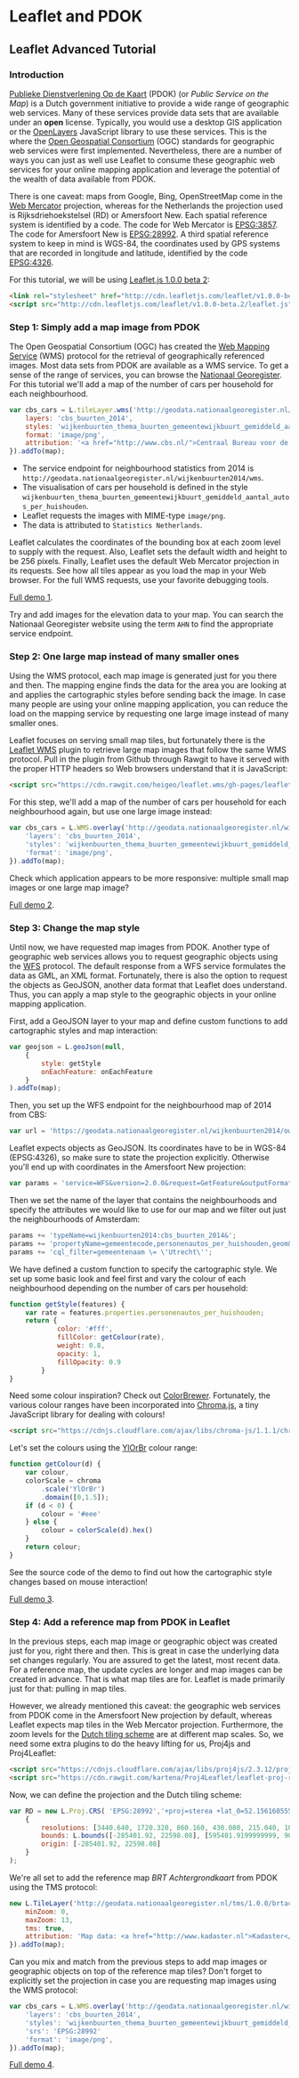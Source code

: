 # Leaflet and PDOK

## Leaflet Advanced Tutorial

### Introduction

[Publieke Dienstverlening Op de Kaart](http://www.pdok.nl) (PDOK) (or _Public Service on the Map_) is a Dutch government initiative to provide a wide range of geographic web services. Many of these services provide data sets that are available under an **open** license. Typically, you would use a desktop GIS application or the [OpenLayers](http://www.openlayers.org) JavaScript library to use these services. This is the where the [Open Geospatial Consortium](http://www.opengeospatial.org) (OGC) standards for geographic web services were first implemented. Nevertheless, there are a number of ways you can just as well use Leaflet to consume these geographic web services for your online mapping application and leverage the potential of the wealth of data available from PDOK.

There is one caveat: maps from Google, Bing, OpenStreetMap come in the [Web Mercator](https://en.wikipedia.org/wiki/Web_Mercator) projection, whereas for the Netherlands the projection used is Rijksdriehoekstelsel (RD) or Amersfoort New. Each spatial reference system is identified by a code. The code for Web Mercator is [EPSG:3857](http://epsg.io/3857). The code for Amersfoort New is [EPSG:28992](http://epsg.io/28992). A third spatial reference system to keep in mind is WGS-84, the coordinates used by GPS systems that are recorded in longitude and latitude, identified by the code [EPSG:4326](http://epsg.io/4326).

For this tutorial, we will be using [Leaflet.js 1.0.0 beta 2](http://mourner.github.io/Leaflet/reference.html):

````html
<link rel="stylesheet" href="http://cdn.leafletjs.com/leaflet/v1.0.0-beta.2/leaflet.css" />
<script src="http://cdn.leafletjs.com/leaflet/v1.0.0-beta.2/leaflet.js"></script>
````

### Step 1: Simply add a map image from PDOK

The Open Geospatial Consortium (OGC) has created the [Web Mapping Service](https://en.wikipedia.org/wiki/Web_Map_Service) (WMS) protocol for the retrieval of geographically referenced images. Most data sets from PDOK are available as a WMS service. To get a sense of the range of services, you can browse the [Nationaal Georegister](http://www.nationaalgeoregister.nl/). For this tutorial we'll add a map of the number of cars per household for each neighbourhood.

````javascript
var cbs_cars = L.tileLayer.wms('http://geodata.nationaalgeoregister.nl/wijkenbuurten2014/wms', {
    layers: 'cbs_buurten_2014',
    styles: 'wijkenbuurten_thema_buurten_gemeentewijkbuurt_gemiddeld_aantal_autos_per_huishouden',
    format: 'image/png',
    attribution: '<a href="http://www.cbs.nl/">Centraal Bureau voor de Statistiek</a>',
}).addTo(map);
````

* The service endpoint for neighbourhood statistics from 2014 is `http://geodata.nationaalgeoregister.nl/wijkenbuurten2014/wms`.
* The visualisation of cars per household is defined in the style `wijkenbuurten_thema_buurten_gemeentewijkbuurt_gemiddeld_aantal_autos_per_huishouden`.
* Leaflet requests the images with MIME-type `image/png`.
* The data is attributed to `Statistics Netherlands`.

Leaflet calculates the coordinates of the bounding box at each zoom level to supply with the request. Also, Leaflet sets the default width and height to be 256 pixels. Finally, Leaflet uses the default Web Mercator projection in its requests. See how all tiles appear as you load the map in your Web browser. For the full WMS requests, use your favorite debugging tools.

[Full demo 1](http://maptime030.github.io/Leaflet-D3-Workshop/tutorial-leaflet-advanced/1/).

Try and add images for the elevation data to your map. You can search the Nationaal Georegister website using the term `AHN` to find the appropriate service endpoint.

### Step 2: One large map instead of many smaller ones

Using the WMS protocol, each map image is generated just for you there and then. The mapping engine finds the data for the area you are looking at and applies the cartographic styles before sending back the image. In case many people are using your online mapping application, you can reduce the load on the mapping service by requesting one large image instead of many smaller ones.

Leaflet focuses on serving small map tiles, but fortunately there is the [Leaflet WMS](https://github.com/heigeo/leaflet.wms) plugin to retrieve large map images that follow the same WMS protocol. Pull in the plugin from Github through Rawgit to have it served with the proper HTTP headers so Web browsers understand that it is JavaScript:

````html
<script src="https://cdn.rawgit.com/heigeo/leaflet.wms/gh-pages/leaflet.wms.js"></script>
````

For this step, we'll add a map of the number of cars per household for each neighbourhood again, but use one large image instead:

````javascript
var cbs_cars = L.WMS.overlay('http://geodata.nationaalgeoregister.nl/wijkenbuurten2014/wms', {
    'layers': 'cbs_buurten_2014',
    'styles': 'wijkenbuurten_thema_buurten_gemeentewijkbuurt_gemiddeld_aantal_autos_per_huishouden',
    'format': 'image/png',
}).addTo(map);
````

Check which application appears to be more responsive: multiple small map images or one large map image?

[Full demo 2](http://maptime030.github.io/Leaflet-D3-Workshop/tutorial-leaflet-advanced/2/).

### Step 3: Change the map style

Until now, we have requested map images from PDOK. Another type of geographic web services allows you to request geographic objects using the [WFS](https://en.wikipedia.org/wiki/Web_Feature_Service) protocol. The default response from a WFS service formulates the data as GML, an XML format. Fortunately, there is also the option to request the objects as GeoJSON, another data format that Leaflet does understand. Thus, you can apply a map style to the geographic objects in your online mapping application.

First, add a GeoJSON layer to your map and define custom functions to add cartographic styles and map interaction:

````javascript
var geojson = L.geoJson(null,
    {
        style: getStyle
        onEachFeature: onEachFeature
    }
).addTo(map);
````

Then, you set up the WFS endpoint for the neighbourhood map of 2014 from CBS:

````javascript
var url = 'https://geodata.nationaalgeoregister.nl/wijkenbuurten2014/ows?';
````

Leaflet expects objects as GeoJSON. Its coordinates have to be in WGS-84 (EPSG:4326), so make sure to state the projection explicitly. Otherwise you'll end up with coordinates in the Amersfoort New projection:

````javascript
var params = 'service=WFS&version=2.0.0&request=GetFeature&outputFormat=application/json&srsName=EPSG:4326&';
````

Then we set the name of the layer that contains the neighbourhoods and specify the attributes we would like to use for our map and we filter out just the neighbourhoods of Amsterdam:

````javascript
params += 'typeName=wijkenbuurten2014:cbs_buurten_2014&';
params += 'propertyName=gemeentecode,personenautos_per_huishouden,geom&';
params += 'cql_filter=gemeentenaam \= \'Utrecht\'';
````

We have defined a custom function to specify the cartographic style. We set up some basic look and feel first and vary the colour of each neighbourhood depending on the number of cars per household:

````javascript
function getStyle(features) {
    var rate = features.properties.personenautos_per_huishouden;
    return {
            color: '#fff',
            fillColor: getColour(rate),
            weight: 0.8,
            opacity: 1,
            fillOpacity: 0.9
        }
}
````

Need some colour inspiration? Check out [ColorBrewer](http://colorbrewer2.org/). Fortunately, the various colour ranges have been incorporated into [Chroma.js](), a tiny JavaScript library for dealing with colours!

````html
<script src="https://cdnjs.cloudflare.com/ajax/libs/chroma-js/1.1.1/chroma.min.js"></script>
````

Let's set the colours using the [YlOrBr](http://colorbrewer2.org/?type=sequential&scheme=YlOrBr&n=8) colour range:

````javascript
function getColour(d) {
    var colour,
    colorScale = chroma
        .scale('YlOrBr')
        .domain([0,1.5]);
    if (d < 0) {
        colour = '#eee'
    } else {
        colour = colorScale(d).hex()
    }
    return colour;
}
````

See the source code of the demo to find out how the cartographic style changes based on mouse interaction!

[Full demo 3](http://maptime030.github.io/Leaflet-D3-Workshop/tutorial-leaflet-advanced/3/).

### Step 4: Add a reference map from PDOK in Leaflet

In the previous steps, each map image or geographic object was created just for you, right there and then. This is great in case the underlying data set changes regularly. You are assured to get the latest, most recent data. For a reference map, the update cycles are longer and map images can be created in advance. That is what map tiles are for. Leaflet is made primarily just for that: pulling in map tiles.

However, we already mentioned this caveat: the geographic web services from PDOK come in the Amersfoort New projection by default, whereas Leaflet expects map tiles in the Web Mercator projection. Furthermore, the zoom levels for the [Dutch tiling scheme](http://www.geonovum.nl/sites/default/files/nederlandse_richtlijn_tiling_-_versie_1.1.pdf) are at different map scales. So, we need some extra plugins to do the heavy lifting for us, Proj4js and Proj4Leaflet:

````html
<script src="https://cdnjs.cloudflare.com/ajax/libs/proj4js/2.3.12/proj4.js"></script>
<script src="https://cdn.rawgit.com/kartena/Proj4Leaflet/leaflet-proj-refactor/src/proj4leaflet.js"></script>
````

Now, we can define the projection and the Dutch tiling scheme:

````javascript
var RD = new L.Proj.CRS( 'EPSG:28992','+proj=sterea +lat_0=52.15616055555555 +lon_0=5.38763888888889 +k=0.9999079 +x_0=155000 +y_0=463000 +ellps=bessel +units=m +towgs84=565.2369,50.0087,465.658,-0.406857330322398,0.350732676542563,-1.8703473836068,4.0812 +no_defs',
    {
        resolutions: [3440.640, 1720.320, 860.160, 430.080, 215.040, 107.520, 53.760, 26.880, 13.440, 6.720, 3.360, 1.680, 0.840, 0.420, 0.210],
        bounds: L.bounds([-285401.92, 22598.08], [595401.9199999999, 903401.9199999999]),
        origin: [-285401.92, 22598.08]
    }
);
````

We're all set to add the reference map _BRT Achtergrondkaart_ from PDOK using the TMS protocol:

````javascript
new L.TileLayer('http://geodata.nationaalgeoregister.nl/tms/1.0.0/brtachtergrondkaart/{z}/{x}/{y}.png', {
    minZoom: 0,
    maxZoom: 13,
    tms: true,
    attribution: 'Map data: <a href="http://www.kadaster.nl">Kadaster</a>'
}).addTo(map);
````

Can you mix and match from the previous steps to add map images or geographic objects on top of the reference map tiles? Don't forget to explicitly set the projection in case you are requesting map images using the WMS protocol:

````javascript
var cbs_cars = L.WMS.overlay('http://geodata.nationaalgeoregister.nl/wijkenbuurten2014/wms', {
    'layers': 'cbs_buurten_2014',
    'styles': 'wijkenbuurten_thema_buurten_gemeentewijkbuurt_gemiddeld_aantal_autos_per_huishouden',
    'srs': 'EPSG:28992'
    'format': 'image/png',
}).addTo(map);
````

[Full demo 4](http://maptime030.github.io/Leaflet-D3-Workshop/tutorial-leaflet-advanced/4/).
